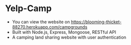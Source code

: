 # Yelp-Camp
* You can view the website on https://blooming-thicket-88270.herokuapp.com/campgrounds
* Built with Node.js, Express, Mongoose, RESTful API
* A camping land sharing website with user authentication
